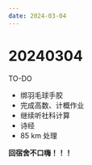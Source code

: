 ```yaml
---
date: 2024-03-04
---
```


# 20240304

TO-DO

- 绑羽毛球手胶
- 完成高数、计概作业
- 继续听社科计算
- 诗经
- 85 km 处理

**回宿舍不口嗨！！！**